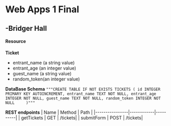 # Web Apps 1 Final
## -Bridger Hall

#### Resource
**Ticket**
- entrant_name (a string value)
- entrant_age (an integer value)
- guest_name (a string value)
- random_token(an integer value)

**DataBase Schema**
`
"""CREATE TABLE IF NOT EXISTS TICKETS (
id INTEGER PRIMARY KEY AUTOINCREMENT,
entrant_name TEXT NOT NULL,
entrant_age INTEGER NOT NULL,
guest_name TEXT NOT NULL,
random_token INTEGER NOT NULL    
)"""
`

**REST endpoints**
|     Name       |    Method  |    Path  |
|----------------|------------|----------|
|  getTickets    |     GET    |  /tickets|
|  submitForm    |     POST   |  /tickets|